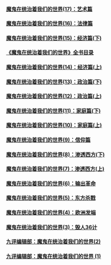 #### [魔鬼在统治着我们的世界(17)：艺术篇](../pages/nsc422/n10499093.md?t=04010704)
#### [魔鬼在统治着我们的世界(16)：法律篇](../pages/nsc422/n10485969.md?t=04010704)
#### [魔鬼在统治着我们的世界(15)：经济篇(下)](../pages/nsc422/n10469975.md?t=04010704)
#### [《魔鬼在统治着我们的世界》全书目录](../pages/nsc422/n10464261.md?t=04010704)
#### [魔鬼在统治着我们的世界(14)：经济篇(上)](../pages/nsc422/n10457370.md?t=04010704)
#### [魔鬼在统治着我们的世界(13)：政治篇(下)](../pages/nsc422/n10448270.md?t=04010704)
#### [魔鬼在统治着我们的世界(12)：政治篇(上)](../pages/nsc422/n10444576.md?t=04010704)
#### [魔鬼在统治着我们的世界(11)：家庭篇(下)](../pages/nsc422/n10440961.md?t=04010704)
#### [魔鬼在统治着我们的世界(10)：家庭篇(上)](../pages/nsc422/n10435448.md?t=04010704)
#### [魔鬼在统治着我们的世界(9)：信仰篇](../pages/nsc422/n10432159.md?t=04010704)
#### [魔鬼在统治着我们的世界(8)：渗透西方(下)](../pages/nsc422/n10429603.md?t=04010704)
#### [魔鬼在统治着我们的世界(7)：渗透西方(上)](../pages/nsc422/n10426013.md?t=04010704)
#### [魔鬼在统治着我们的世界(6)：输出革命](../pages/nsc422/n10421536.md?t=04010704)
#### [魔鬼在统治着我们的世界(5)：东方杀戮](../pages/nsc422/n10417707.md?t=04010704)
#### [魔鬼在统治着我们的世界(4)：欧洲发端](../pages/nsc422/n10414890.md?t=04010704)
#### [魔鬼在统治着我们的世界(3)：毁人36计](../pages/nsc422/n10411583.md?t=04010704)
#### [九评编辑部：魔鬼在统治着我们的世界(2)](../pages/nsc422/n10410036.md?t=04010704)
#### [九评编辑部：魔鬼在统治着我们的世界 (1)](../pages/nsc422/n10406825.md?t=04010704)
